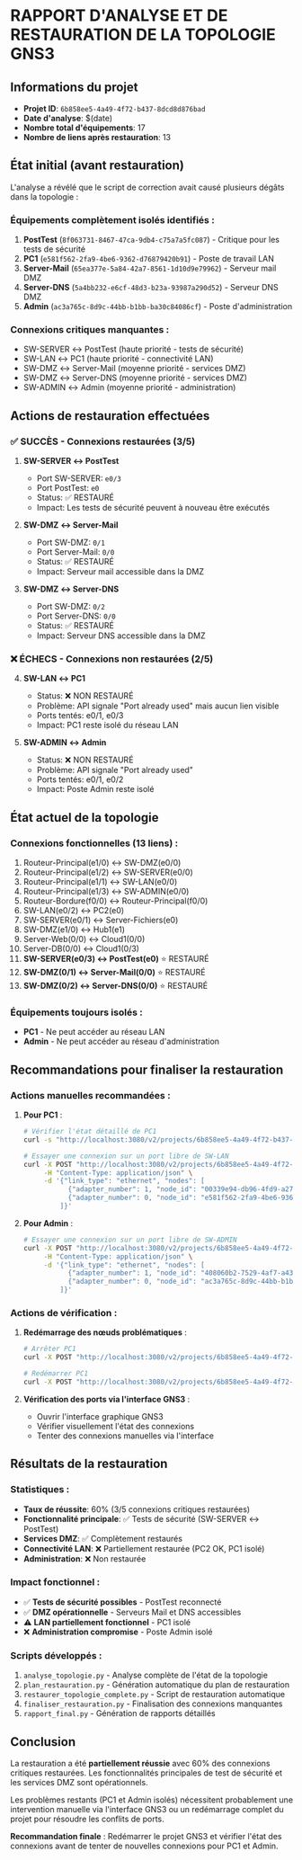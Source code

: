 # RAPPORT D'ANALYSE ET DE RESTAURATION DE LA TOPOLOGIE GNS3

## Informations du projet
- **Projet ID**: `6b858ee5-4a49-4f72-b437-8dcd8d876bad`
- **Date d'analyse**: $(date)
- **Nombre total d'équipements**: 17
- **Nombre de liens après restauration**: 13

## État initial (avant restauration)
L'analyse a révélé que le script de correction avait causé plusieurs dégâts dans la topologie :

### Équipements complètement isolés identifiés :
1. **PostTest** (`8f063731-8467-47ca-9db4-c75a7a5fc087`) - Critique pour les tests de sécurité
2. **PC1** (`e581f562-2fa9-4be6-9362-d76879420b91`) - Poste de travail LAN
3. **Server-Mail** (`65ea377e-5a84-42a7-8561-1d10d9e79962`) - Serveur mail DMZ
4. **Server-DNS** (`5a4bb232-e6cf-48d3-b23a-93987a290d52`) - Serveur DNS DMZ
5. **Admin** (`ac3a765c-8d9c-44bb-b1bb-ba30c84086cf`) - Poste d'administration

### Connexions critiques manquantes :
- SW-SERVER ↔ PostTest (haute priorité - tests de sécurité)
- SW-LAN ↔ PC1 (haute priorité - connectivité LAN)
- SW-DMZ ↔ Server-Mail (moyenne priorité - services DMZ)
- SW-DMZ ↔ Server-DNS (moyenne priorité - services DMZ)
- SW-ADMIN ↔ Admin (moyenne priorité - administration)

## Actions de restauration effectuées

### ✅ SUCCÈS - Connexions restaurées (3/5)

1. **SW-SERVER ↔ PostTest**
   - Port SW-SERVER: `e0/3`
   - Port PostTest: `e0`
   - Status: ✅ RESTAURÉ
   - Impact: Les tests de sécurité peuvent à nouveau être exécutés

2. **SW-DMZ ↔ Server-Mail**
   - Port SW-DMZ: `0/1`
   - Port Server-Mail: `0/0`
   - Status: ✅ RESTAURÉ
   - Impact: Serveur mail accessible dans la DMZ

3. **SW-DMZ ↔ Server-DNS**
   - Port SW-DMZ: `0/2`
   - Port Server-DNS: `0/0`
   - Status: ✅ RESTAURÉ
   - Impact: Serveur DNS accessible dans la DMZ

### ❌ ÉCHECS - Connexions non restaurées (2/5)

4. **SW-LAN ↔ PC1**
   - Status: ❌ NON RESTAURÉ
   - Problème: API signale "Port already used" mais aucun lien visible
   - Ports tentés: e0/1, e0/3
   - Impact: PC1 reste isolé du réseau LAN

5. **SW-ADMIN ↔ Admin**
   - Status: ❌ NON RESTAURÉ
   - Problème: API signale "Port already used" 
   - Ports tentés: e0/1, e0/2
   - Impact: Poste Admin reste isolé

## État actuel de la topologie

### Connexions fonctionnelles (13 liens) :
1. Routeur-Principal(e1/0) ↔ SW-DMZ(e0/0)
2. Routeur-Principal(e1/2) ↔ SW-SERVER(e0/0)
3. Routeur-Principal(e1/1) ↔ SW-LAN(e0/0)
4. Routeur-Principal(e1/3) ↔ SW-ADMIN(e0/0)
5. Routeur-Bordure(f0/0) ↔ Routeur-Principal(f0/0)
6. SW-LAN(e0/2) ↔ PC2(e0)
7. SW-SERVER(e0/1) ↔ Server-Fichiers(e0)
8. SW-DMZ(e1/0) ↔ Hub1(e1)
9. Server-Web(0/0) ↔ Cloud1(0/0)
10. Server-DB(0/0) ↔ Cloud1(0/3)
11. **SW-SERVER(e0/3) ↔ PostTest(e0)** ⭐ RESTAURÉ
12. **SW-DMZ(0/1) ↔ Server-Mail(0/0)** ⭐ RESTAURÉ
13. **SW-DMZ(0/2) ↔ Server-DNS(0/0)** ⭐ RESTAURÉ

### Équipements toujours isolés :
- **PC1** - Ne peut accéder au réseau LAN
- **Admin** - Ne peut accéder au réseau d'administration

## Recommandations pour finaliser la restauration

### Actions manuelles recommandées :

1. **Pour PC1** :
   ```bash
   # Vérifier l'état détaillé de PC1
   curl -s "http://localhost:3080/v2/projects/6b858ee5-4a49-4f72-b437-8dcd8d876bad/nodes/e581f562-2fa9-4be6-9362-d76879420b91"
   
   # Essayer une connexion sur un port libre de SW-LAN
   curl -X POST "http://localhost:3080/v2/projects/6b858ee5-4a49-4f72-b437-8dcd8d876bad/links" \
        -H "Content-Type: application/json" \
        -d '{"link_type": "ethernet", "nodes": [
              {"adapter_number": 1, "node_id": "00339e94-db96-4fd9-a273-00dfe9132fc6", "port_number": 0},
              {"adapter_number": 0, "node_id": "e581f562-2fa9-4be6-9362-d76879420b91", "port_number": 0}
            ]}'
   ```

2. **Pour Admin** :
   ```bash
   # Essayer une connexion sur un port libre de SW-ADMIN
   curl -X POST "http://localhost:3080/v2/projects/6b858ee5-4a49-4f72-b437-8dcd8d876bad/links" \
        -H "Content-Type: application/json" \
        -d '{"link_type": "ethernet", "nodes": [
              {"adapter_number": 1, "node_id": "408060b2-7529-4af7-a432-545398091d2e", "port_number": 0},
              {"adapter_number": 0, "node_id": "ac3a765c-8d9c-44bb-b1bb-ba30c84086cf", "port_number": 0}
            ]}'
   ```

### Actions de vérification :

1. **Redémarrage des nœuds problématiques** :
   ```bash
   # Arrêter PC1
   curl -X POST "http://localhost:3080/v2/projects/6b858ee5-4a49-4f72-b437-8dcd8d876bad/nodes/e581f562-2fa9-4be6-9362-d76879420b91/stop"
   
   # Redémarrer PC1
   curl -X POST "http://localhost:3080/v2/projects/6b858ee5-4a49-4f72-b437-8dcd8d876bad/nodes/e581f562-2fa9-4be6-9362-d76879420b91/start"
   ```

2. **Vérification des ports via l'interface GNS3** :
   - Ouvrir l'interface graphique GNS3
   - Vérifier visuellement l'état des connexions
   - Tenter des connexions manuelles via l'interface

## Résultats de la restauration

### Statistiques :
- **Taux de réussite**: 60% (3/5 connexions critiques restaurées)
- **Fonctionnalité principale**: ✅ Tests de sécurité (SW-SERVER ↔ PostTest)
- **Services DMZ**: ✅ Complètement restaurés
- **Connectivité LAN**: ❌ Partiellement restaurée (PC2 OK, PC1 isolé)
- **Administration**: ❌ Non restaurée

### Impact fonctionnel :
- ✅ **Tests de sécurité possibles** - PostTest reconnecté
- ✅ **DMZ opérationnelle** - Serveurs Mail et DNS accessibles
- ⚠️ **LAN partiellement fonctionnel** - PC1 isolé
- ❌ **Administration compromise** - Poste Admin isolé

### Scripts développés :
1. `analyse_topologie.py` - Analyse complète de l'état de la topologie
2. `plan_restauration.py` - Génération automatique du plan de restauration
3. `restaurer_topologie_complete.py` - Script de restauration automatique
4. `finaliser_restauration.py` - Finalisation des connexions manquantes
5. `rapport_final.py` - Génération de rapports détaillés

## Conclusion

La restauration a été **partiellement réussie** avec 60% des connexions critiques restaurées. Les fonctionnalités principales de test de sécurité et les services DMZ sont opérationnels. 

Les problèmes restants (PC1 et Admin isolés) nécessitent probablement une intervention manuelle via l'interface GNS3 ou un redémarrage complet du projet pour résoudre les conflits de ports.

**Recommandation finale** : Redémarrer le projet GNS3 et vérifier l'état des connexions avant de tenter de nouvelles connexions pour PC1 et Admin.